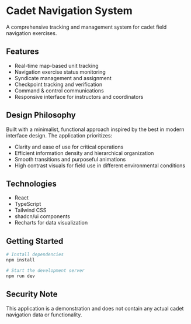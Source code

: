 
# Cadet Navigation System

A comprehensive tracking and management system for cadet field navigation exercises.

## Features

- Real-time map-based unit tracking
- Navigation exercise status monitoring
- Syndicate management and assignment
- Checkpoint tracking and verification
- Command & control communications
- Responsive interface for instructors and coordinators

## Design Philosophy

Built with a minimalist, functional approach inspired by the best in modern interface design. The application prioritizes:

- Clarity and ease of use for critical operations
- Efficient information density and hierarchical organization
- Smooth transitions and purposeful animations
- High contrast visuals for field use in different environmental conditions

## Technologies

- React
- TypeScript
- Tailwind CSS
- shadcn/ui components
- Recharts for data visualization

## Getting Started

```bash
# Install dependencies
npm install

# Start the development server
npm run dev
```

## Security Note

This application is a demonstration and does not contain any actual cadet navigation data or functionality.

